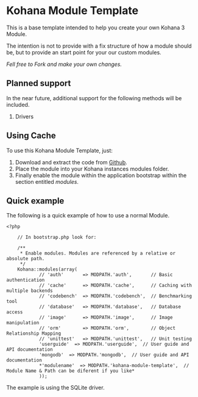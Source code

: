 Kohana Module Template
======================

This is a base template intended to help you create your own Kohana 3 Module.

The intention is not to provide with a fix structure of how a module should be, but to provide an start point for your our custom modules.

*Fell free to Fork and make your own changes.*

Planned support
---------------

In the near future, additional support for the following methods will be included.

1. Drivers

Using Cache
-----------

To use this Kohana Module Template, just:

1. Download and extract the code from [Github](https://github.com/sebicas/kohana-module-template).
2. Place the module into your Kohana instances modules folder.
3. Finally enable the module within the application bootstrap within the section entitled _modules_.

Quick example
-------------

The following is a quick example of how to use a normal Module.

	<?php

        // In bootstrap.php look for:

        /**
         * Enable modules. Modules are referenced by a relative or absolute path.
         */
        Kohana::modules(array(
                // 'auth'       => MODPATH.'auth',       // Basic authentication
                // 'cache'      => MODPATH.'cache',      // Caching with multiple backends
                // 'codebench'  => MODPATH.'codebench',  // Benchmarking tool
                // 'database'   => MODPATH.'database',   // Database access
                // 'image'      => MODPATH.'image',      // Image manipulation
                // 'orm'        => MODPATH.'orm',        // Object Relationship Mapping
                // 'unittest'   => MODPATH.'unittest',   // Unit testing
                'userguide'  => MODPATH.'userguide',  // User guide and API documentation
                'mongodb'  => MODPATH.'mongodb',  // User guide and API documentation
                *'modulename'  => MODPATH.'kohana-module-template',  // Module Name & Path can be diferent if you like*
                ));

The example is using the SQLite driver.